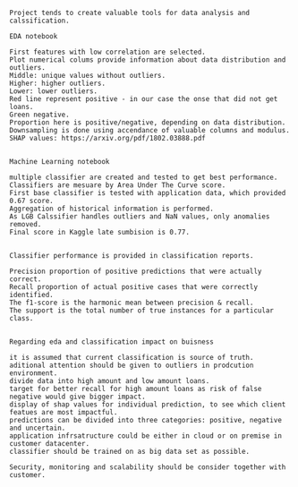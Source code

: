     Project tends to create valuable tools for data analysis and calssification. 

    EDA notebook
    
    First features with low correlation are selected.
    Plot numerical colums provide information about data distribution and outliers.
    Middle: unique values without outliers.
    Higher: higher outliers.
    Lower: lower outliers.
    Red line represent positive - in our case the onse that did not get loans.
    Green negative.
    Proportion here is positive/negative, depending on data distribution.
    Downsampling is done using accendance of valuable columns and modulus.
    SHAP values: https://arxiv.org/pdf/1802.03888.pdf

    
    Machine Learning notebook
    
    multiple classifier are created and tested to get best performance.
    Classifiers are mesuare by Area Under The Curve score.
    First base classifier is tested with application data, which provided 0.67 score.
    Aggregation of historical information is performed.
    As LGB Calssifier handles outliers and NaN values, only anomalies removed.
    Final score in Kaggle late sumbision is 0.77.
    
    
    Classifier performance is provided in classification reports.
    
    Precision proportion of positive predictions that were actually correct.
    Recall proportion of actual positive cases that were correctly identified.
    The f1-score is the harmonic mean between precision & recall.
    The support is the total number of true instances for a particular class.


    Regarding eda and classification impact on buisness
    
    it is assumed that current classification is source of truth.
    aditional attention should be given to outliers in prodcution environment.
    divide data into high amount and low amount loans.
    target for better recall for high amount loans as risk of false negative would give bigger impact. 
    display of shap values for individual prediction, to see which client featues are most impactful.
    predictions can be divided into three categories: positive, negative and uncertain.
    application infrsatructure could be either in cloud or on premise in customer datacenter.
    classifier should be trained on as big data set as possible.
    
    Security, monitoring and scalability should be consider together with customer.
